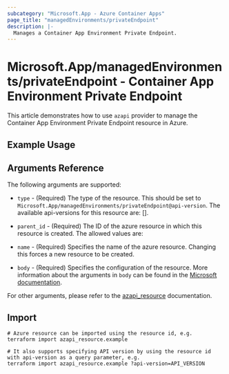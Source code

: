 ```yaml
---
subcategory: "Microsoft.App - Azure Container Apps"
page_title: "managedEnvironments/privateEndpoint"
description: |-
  Manages a Container App Environment Private Endpoint.
---
```


# Microsoft.App/managedEnvironments/privateEndpoint - Container App Environment Private Endpoint

This article demonstrates how to use `azapi` provider to manage the Container App Environment Private Endpoint resource in Azure.

## Example Usage



## Arguments Reference

The following arguments are supported:

* `type` - (Required) The type of the resource. This should be set to `Microsoft.App/managedEnvironments/privateEndpoint@api-version`. The available api-versions for this resource are: [].

* `parent_id` - (Required) The ID of the azure resource in which this resource is created. The allowed values are:  
  

* `name` - (Required) Specifies the name of the azure resource. Changing this forces a new resource to be created.

* `body` - (Required) Specifies the configuration of the resource. More information about the arguments in `body` can be found in the [Microsoft documentation](https://learn.microsoft.com/en-us/azure/templates/Microsoft.App/managedEnvironments/privateEndpoint?pivots=deployment-language-terraform).

For other arguments, please refer to the [azapi_resource](https://registry.terraform.io/providers/Azure/azapi/latest/docs/resources/resource) documentation.

## Import

 ```shell
 # Azure resource can be imported using the resource id, e.g.
 terraform import azapi_resource.example 
 
 # It also supports specifying API version by using the resource id with api-version as a query parameter, e.g.
 terraform import azapi_resource.example ?api-version=API_VERSION
 ```
